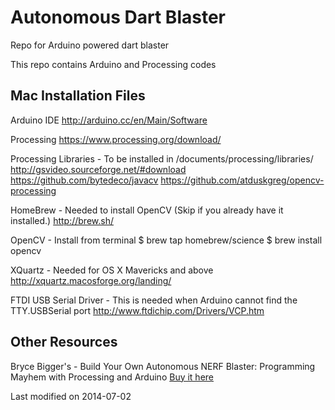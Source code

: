 Autonomous Dart Blaster
=======================

Repo for Arduino powered dart blaster

This repo contains Arduino and Processing codes

Mac Installation Files
----------------------

Arduino IDE 
http://arduino.cc/en/Main/Software

Processing 
https://www.processing.org/download/

Processing Libraries - To be installed in /documents/processing/libraries/
http://gsvideo.sourceforge.net/#download
https://github.com/bytedeco/javacv
https://github.com/atduskgreg/opencv-processing


HomeBrew - Needed to install OpenCV (Skip if you already have it installed.)
http://brew.sh/

OpenCV - Install from terminal
$ brew tap homebrew/science
$ brew install opencv

XQuartz - Needed for OS X Mavericks and above
http://xquartz.macosforge.org/landing/

FTDI USB Serial Driver - This is needed when Arduino cannot find the TTY.USBSerial port
http://www.ftdichip.com/Drivers/VCP.htm

Other Resources
---------------

Bryce Bigger's - Build Your Own Autonomous NERF Blaster: Programming Mayhem with Processing and Arduino
[Buy it here](http://www.amazon.com/Build-Your-Autonomous-NERF-Blaster/dp/0071802754)


Last modified on 2014-07-02





